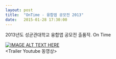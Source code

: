 ```yaml
---
layout: post
title:  "OnTime - 융합앱 공모전 2013"
date:   2015-01-28 17:30:00
---
```

2013년도 성균관대학교 융합앱 공모전 출품작. On Time

[![IMAGE ALT TEXT HERE](http://img.youtube.com/vi/XMbLIQ5UFYk/0.jpg)](http://www.youtube.com/watch?v=XMbLIQ5UFYk)
<br>\<Trailer Youtube 동영상\>
